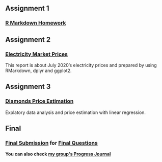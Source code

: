 
## Assignment 1
### [R Markdown Homework](RMarkdownHomework/rmd-homework.html)

## Assignment 2
### [Electricity Market Prices](HW2/Hw2_Report.html) 
This report is about July 2020’s electricity prices and prepared by using RMarkdown, dplyr and ggplot2.


## Assignment 3
### [Diamonds Price Estimation](HW3/Ass3-rmd.html)
Explatory data analysis and price estimation with linear regression.

## Final
### [Final Submission](Final/HacıMehmetİnce-48A-Final.pdf) for [Final Questions](Final/final.pdf)


**You can also check [my group's Progress Journal](https://pjournal.github.io/boun01g-hisrustu/)**